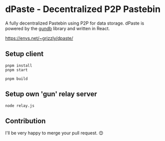 # dPaste - Decentralized P2P Pastebin

A fully decentralized Pastebin using P2P for data storage.
dPaste is powered by the [gundb](https://gun.eco) library and written in React.

https://envs.net/~grizzly/dpaste/

## Setup client

```
pnpm install
pnpm start

pnpm build
```

## Setup own 'gun' relay server

```
node relay.js
```

## Contribution

I'll be very happy to merge your pull request. 😊
